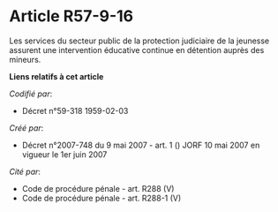 # Article R57-9-16

Les services du secteur public de la protection judiciaire de la jeunesse assurent une intervention éducative continue en
détention auprès des mineurs.

**Liens relatifs à cet article**

_Codifié par_:

  - Décret n°59-318 1959-02-03

_Créé par_:

  - Décret n°2007-748 du 9 mai 2007 - art. 1 () JORF 10 mai 2007 en vigueur le 1er juin 2007

_Cité par_:

  - Code de procédure pénale - art. R288 (V)
  - Code de procédure pénale - art. R288-1 (V)
